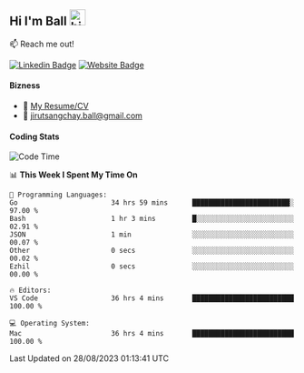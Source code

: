 ## Hi I'm Ball <img src="https://user-images.githubusercontent.com/1303154/88677602-1635ba80-d120-11ea-84d8-d263ba5fc3c0.gif" width="28px" height="28px" alt="hi">
 
:mailbox: Reach me out!

[![Linkedin Badge](https://img.shields.io/badge/-Jirut-0e76a8?style=flat&labelColor=0e76a8&logo=linkedin&logoColor=white)](https://www.linkedin.com/in/jirut-sangchay-338370251)
[![Website Badge](https://img.shields.io/badge/Website-184aa8?logo=website&logoColor=)](https://resume-jirut.web.app)

<!-- TODO: Add last video link -->
#### Bizness
- :paperclip: [My Resume/CV](https://github.com/Jirut01/Jirut01/blob/main/resume_jirut.pdf)
- :email: jirutsangchay.ball@gmail.com

#### Coding Stats


<!--START_SECTION:waka-->
![Code Time](http://img.shields.io/badge/Code%20Time-233%20hrs%2038%20mins-blue)

📊 **This Week I Spent My Time On** 

```text
💬 Programming Languages: 
Go                       34 hrs 59 mins      ████████████████████████░   97.00 % 
Bash                     1 hr 3 mins         █░░░░░░░░░░░░░░░░░░░░░░░░   02.91 % 
JSON                     1 min               ░░░░░░░░░░░░░░░░░░░░░░░░░   00.07 % 
Other                    0 secs              ░░░░░░░░░░░░░░░░░░░░░░░░░   00.02 % 
Ezhil                    0 secs              ░░░░░░░░░░░░░░░░░░░░░░░░░   00.00 % 

🔥 Editors: 
VS Code                  36 hrs 4 mins       █████████████████████████   100.00 % 

💻 Operating System: 
Mac                      36 hrs 4 mins       █████████████████████████   100.00 % 
```


 Last Updated on 28/08/2023 01:13:41 UTC
<!--END_SECTION:waka-->
